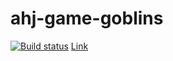 # ahj-game-goblins

[![Build status](https://ci.appveyor.com/api/projects/status/iot2kgwl3iwo4wy0/branch/main?svg=true)](https://ci.appveyor.com/project/bombik815/ahj-game-goblins/branch/main)
[Link](https://bombik815.github.io/ahj-game-goblins/)

